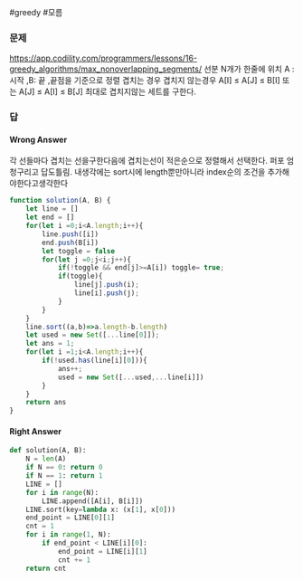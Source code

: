 #greedy #모름 
### 문제
https://app.codility.com/programmers/lessons/16-greedy_algorithms/max_nonoverlapping_segments/
선분 N개가 한줄에 위치
A : 시작 ,B: 끝 ,끝점을 기준으로 정렬
겹치는 경우 겹치지 않는경우
A[I] ≤ A[J] ≤ B[I] 또는 A[J] ≤ A[I] ≤ B[J]
최대로 겹치지않는 세트를 구한다.

### 답
#### Wrong Answer
각 선들마다 겹치는 선을구한다음에
겹치는선이 적은순으로 정렬해서 선택한다.
퍼포 엄청구리고 답도틀림. 내생각에는 sort시에 length뿐만아니라 index순의 조건을 추가해야한다고생각한다
```js
function solution(A, B) {
    let line = []
    let end = []
    for(let i =0;i<A.length;i++){
        line.push([i])
        end.push(B[i])
        let toggle = false
        for(let j =0;j<i;j++){
            if(!toggle && end[j]>=A[i]) toggle= true;
            if(toggle){ 
                line[j].push(i);
                line[i].push(j);
            }
        }
    }
    line.sort((a,b)=>a.length-b.length)
    let used = new Set([...line[0]]);
    let ans = 1;
    for(let i =1;i<A.length;i++){
        if(!used.has(line[i][0])){
            ans++;
            used = new Set([...used,...line[i]])
        }
    }
    return ans
}
```
#### Right Answer
```python
def solution(A, B):
    N = len(A)
    if N == 0: return 0
    if N == 1: return 1
    LINE = []
    for i in range(N):
        LINE.append([A[i], B[i]])
    LINE.sort(key=lambda x: (x[1], x[0]))
    end_point = LINE[0][1]
    cnt = 1
    for i in range(1, N):
        if end_point < LINE[i][0]:
            end_point = LINE[i][1]
            cnt += 1
    return cnt
```